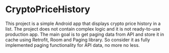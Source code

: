 # CryptoPriceHistory
This project is a simple Android app that displays crypto price history in a list. The project does not contain complex logic and it is not ready-to-use production app. 
The main goal is to get paging data from API and store it in cache using Retrofit, Room and Paging library.
So consider it as fully implemented paging functionality for API data, no more no less.
